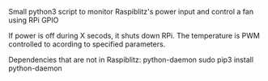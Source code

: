 Small python3 script to monitor Raspiblitz's power input and control a fan using RPi GPIO

If power is off during X secods, it shuts down RPi.
The temperature is PWM controlled to acording to specified parameters.

Dependencies that are not in Raspiblitz: python-daemon
sudo pip3 install python-daemon